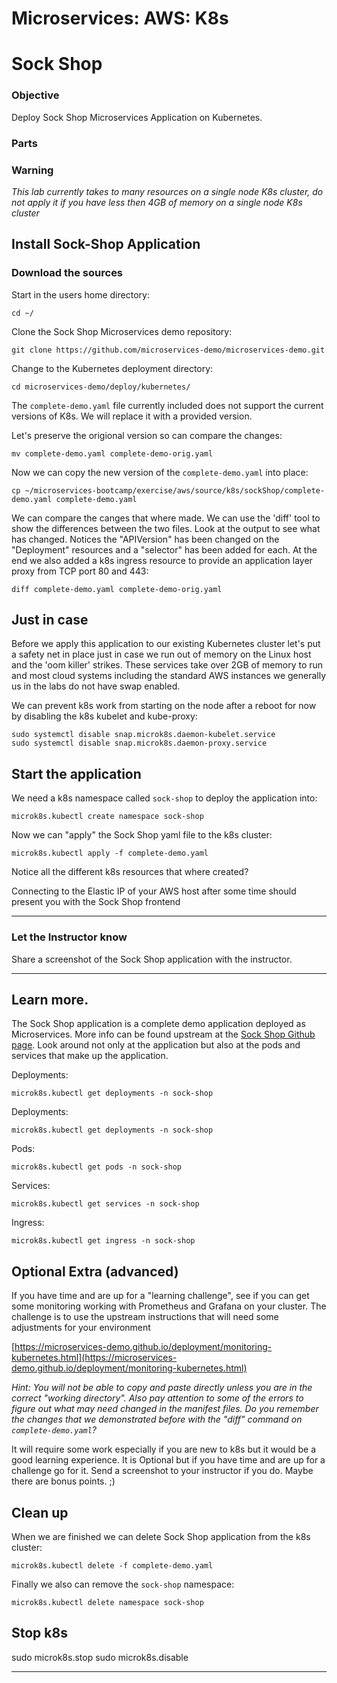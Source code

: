 # Microservices: AWS: K8s
# Sock Shop

### Objective

Deploy Sock Shop Microservices Application on Kubernetes.

### Parts

### Warning

_This lab currently takes to many resources on a single node K8s cluster, do not apply it if you have less then 4GB of memory on a single node K8s cluster_

## Install Sock-Shop Application

### Download the sources

Start in the users home directory:

~~~shell
cd ~/
~~~

Clone the Sock Shop Microservices demo repository:

~~~shell
git clone https://github.com/microservices-demo/microservices-demo.git
~~~

Change to the Kubernetes deployment directory:

~~~shell
cd microservices-demo/deploy/kubernetes/
~~~

The `complete-demo.yaml` file currently included does not support the current versions of K8s.  We will replace it with a provided version.

Let's preserve the origional version so can compare the changes:

~~~shell
mv complete-demo.yaml complete-demo-orig.yaml
~~~

Now we can copy the new version of the `complete-demo.yaml` into place:

~~~shell
cp ~/microservices-bootcamp/exercise/aws/source/k8s/sockShop/complete-demo.yaml complete-demo.yaml
~~~

We can compare the canges that where made.  We can use the 'diff' tool to show the differences between the two files.  Look at the output to see what has changed.  Notices the "APIVersion" has been changed on the "Deployment" resources and a "selector" has been added for each.  At the end we also added a k8s ingress resource to provide an application layer proxy from TCP port 80 and 443:

~~~shell
diff complete-demo.yaml complete-demo-orig.yaml
~~~

## Just in case

Before we apply this application to our existing Kubernetes cluster let's put a safety net in place just in case we run out of memory on the Linux host and the 'oom killer' strikes.  These services take over 2GB of memory to run and most cloud systems including the standard AWS instances we generally us in the labs do not have swap enabled.

We can prevent k8s work from starting on the node after a reboot for now by disabling the k8s kubelet and kube-proxy:

~~~shell
sudo systemctl disable snap.microk8s.daemon-kubelet.service
sudo systemctl disable snap.microk8s.daemon-proxy.service
~~~

## Start the application

We need a k8s namespace called `sock-shop` to deploy the application into:

~~~shell
microk8s.kubectl create namespace sock-shop
~~~

Now we can "apply" the Sock Shop yaml file to the k8s cluster:

~~~shell
microk8s.kubectl apply -f complete-demo.yaml
~~~

Notice all the different k8s resources that where created?

Connecting to the Elastic IP of your AWS host after some time should present you with the Sock Shop frontend

___

### Let the Instructor know

Share a screenshot of the Sock Shop application with the instructor.

___

## Learn more.

The Sock Shop application is a complete demo application deployed as Microservices.  More info can be found upstream at the [Sock Shop Github page](https://microservices-demo.github.io/).  Look around not only at the application but also at the pods and services that make up the application.


Deployments:

~~~shell
microk8s.kubectl get deployments -n sock-shop
~~~

Deployments:

~~~shell
microk8s.kubectl get deployments -n sock-shop
~~~

Pods:

~~~shell
microk8s.kubectl get pods -n sock-shop
~~~

Services:

~~~shell
microk8s.kubectl get services -n sock-shop
~~~

Ingress:

~~~shell
microk8s.kubectl get ingress -n sock-shop
~~~

## Optional Extra (advanced)

If you have time and are up for a "learning challenge", see if you can get some monitoring working with Prometheus and Grafana on your cluster.  The challenge is to use the upstream instructions that will need some adjustments for your environment

[https://microservices-demo.github.io/deployment/monitoring-kubernetes.html](https://microservices-demo.github.io/deployment/monitoring-kubernetes.html)

_Hint: You will not be able to copy and paste directly unless you are in the correct "working directory".   Also pay attention to some of the errors to figure out what may need changed in the manifest files.  Do you remember the changes that we demonstrated before with the "diff" command on `complete-demo.yaml`?_  

It will require some work especially if you are new to k8s but it would be a good learning experience. It is Optional but if you have time and are up for a challenge go for it.  Send a screenshot to your instructor if you do.  Maybe there are bonus points. ;)

## Clean up

When we are finished we can delete Sock Shop application from the k8s cluster:

~~~shell
microk8s.kubectl delete -f complete-demo.yaml
~~~

Finally we also can remove the `sock-shop` namespace:

~~~shell
microk8s.kubectl delete namespace sock-shop
~~~

## Stop k8s

sudo microk8s.stop
sudo microk8s.disable

___
